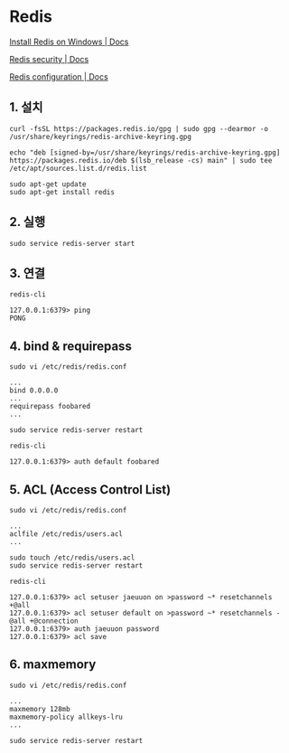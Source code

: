 # Redis

[Install Redis on Windows | Docs](https://redis.io/docs/latest/operate/oss_and_stack/install/install-redis/install-redis-on-windows/)

[Redis security | Docs](https://redis.io/docs/latest/operate/oss_and_stack/management/security/)

[Redis configuration | Docs](https://redis.io/docs/latest/operate/oss_and_stack/management/config/)

## 1. 설치
```
curl -fsSL https://packages.redis.io/gpg | sudo gpg --dearmor -o /usr/share/keyrings/redis-archive-keyring.gpg

echo "deb [signed-by=/usr/share/keyrings/redis-archive-keyring.gpg] https://packages.redis.io/deb $(lsb_release -cs) main" | sudo tee /etc/apt/sources.list.d/redis.list

sudo apt-get update
sudo apt-get install redis
```

## 2. 실행
```
sudo service redis-server start
```

## 3. 연결
```
redis-cli

127.0.0.1:6379> ping
PONG
```

## 4. bind & requirepass
```
sudo vi /etc/redis/redis.conf

...
bind 0.0.0.0
...
requirepass foobared
...

sudo service redis-server restart
```
```
redis-cli

127.0.0.1:6379> auth default foobared
```

## 5. ACL (Access Control List)
```
sudo vi /etc/redis/redis.conf

...
aclfile /etc/redis/users.acl
...

sudo touch /etc/redis/users.acl
sudo service redis-server restart
```
```
redis-cli

127.0.0.1:6379> acl setuser jaeuuon on >password ~* resetchannels +@all
127.0.0.1:6379> acl setuser default on >password ~* resetchannels -@all +@connection
127.0.0.1:6379> auth jaeuuon password
127.0.0.1:6379> acl save
```

## 6. maxmemory
```
sudo vi /etc/redis/redis.conf

...
maxmemory 128mb
maxmemory-policy allkeys-lru
...

sudo service redis-server restart
```
